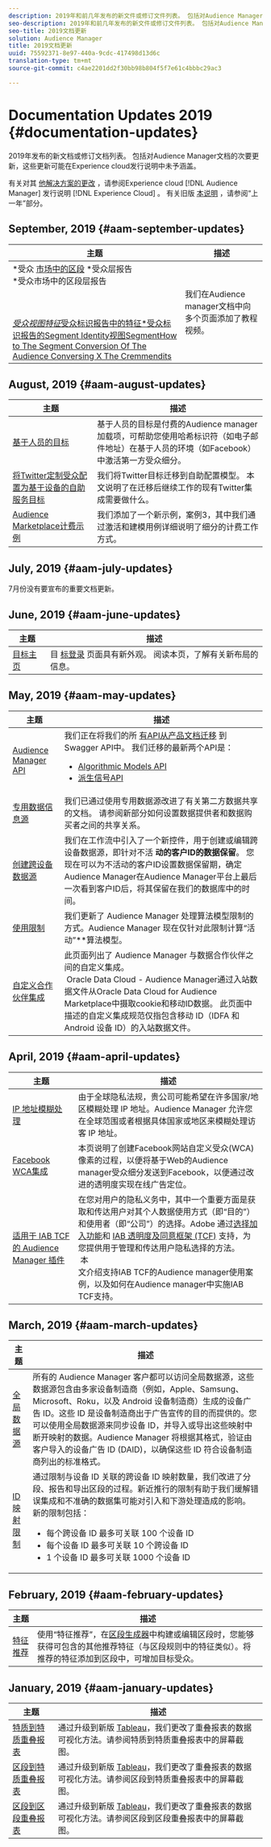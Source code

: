 ```yaml
---
description: 2019年和前几年发布的新文件或修订文件列表。 包括对Audience Manager文档的次要更新，这些更新可能在Experience cloud发行说明中未予涵盖。
seo-description: 2019年和前几年发布的新文件或修订文件列表。 包括对Audience Manager文档的次要更新，这些更新可能在Experience cloud发行说明中未予涵盖。
seo-title: 2019文档更新
solution: Audience Manager
title: 2019文档更新
uuid: 75592371-8e97-440a-9cdc-417498d13d6c
translation-type: tm+mt
source-git-commit: c4ae2201dd2f30bb98b804f5f7e61c4bbbc29ac3

---
```



# Documentation Updates 2019 {#documentation-updates}

2019年发布的新文档或修订文档列表。 包括对Audience Manager文档的次要更新，这些更新可能在Experience cloud发行说明中未予涵盖。

有关对其 [他解决方案的更改](https://marketing.adobe.com/resources/help/en_US/whatsnew/) ，请参阅Experience cloud [!DNL Audience Manager] 发行说明 [!DNL Experience Cloud] 。 有关旧版 [本说明](../docs-updates/docs-2018.md) ，请参阅“上一年”部分。

## September, 2019 {#aam-september-updates}

| 主题 | 描述 |
|--- |----|
| *受众 [市场中的区段](/help/using/features/segments/segment-builder.md) *受众层报告 <br> *受众市场中的区段层报告 [](/help/using/features/audience-marketplace/marketplace-data-buyers/marketplace-buyer-billing.md)<br>[](/help/using/features/traits/trait-details-page.md)<br>[](/help/using/features/segments/segment-summary-view.md)<br>[](/help/using/features/traits/create-onboarded-rule-based-traits.md)<br>[*受众视图特征*受众标识报告中的特征*受众标识报告的Segment Identity视图SegmentHow to The Segment Conversion Of The Audience Conversing X The Cremmendits](/help/using/features/segments/trait-recommendations.md) | 我们在Audience manager文档中向多个页面添加了教程视频。 |

## August, 2019 {#aam-august-updates}

| 主题 | 描述 |
|--- |----|
| [基于人员的目标](../features/destinations/people-based-destinations-overview.md) | 基于人员的目标是付费的Audience manager加载项，可帮助您使用哈希标识符（如电子邮件地址）在基于人员的环境（如Facebook）中激活第一方受众细分。 |
| [将Twitter定制受众配置为基于设备的自助服务目标](../features/destinations/twitter-tailored-audiences.md) | 我们将Twitter目标迁移到自助配置模型。 本文说明了在迁移后继续工作的现有Twitter集成需要做什么。 |
| [Audience Marketplace计费示例](../features/audience-marketplace/marketplace-data-buyers/marketplace-buyer-billing.md#billing-examples) | 我们添加了一个新示例，案例3，其中我们通过激活和建模用例详细说明了细分的计费工作方式。 |

## July, 2019 {#aam-july-updates}

7月份没有要宣布的重要文档更新。

## June, 2019 {#aam-june-updates}

| 主题 | 描述 |
|--- |----|
| [目标主页](/help/using/features/destinations/destinations-home.md) | 目 [标登录](https://bank.demdex.com/portal/destinations/all) 页面具有新外观。 阅读本页，了解有关新布局的信息。 |

## May, 2019 {#aam-may-updates}

| 主题 | 描述 |
|--- |----|
| [Audience Manager API](/help/using/api/rest-api-main/rest-api-main.md) | 我们正在将我们的所 [有API从产品文档迁移](/help/using/api/api-swagger-migration.md) 到Swagger API中。 我们迁移的最新两个API是： <ul><li>[Algorithmic Models API](https://bank.demdex.com/portal/swagger/index.html#/Algorithmic_Models_API)</li><li>[派生信号API](https://bank.demdex.com/portal/swagger/index.html#/Derived_Signals_API)</li></ul> |
| [专用数据信息源](/help/using/features/audience-marketplace/marketplace-private-feeds.md#set-up-sharing-relationship) | 我们已通过使用专用数据源改进了有关第二方数据共享的文档。 请参阅新部分如何设置数据提供者和数据购买者之间的共享关系。 |
| [创建跨设备数据源](/help/using/features/profile-merge-rules/merge-rules-start.md#settings) | 我们在工作流中引入了一个新控件，用于创建或编辑跨设备数据源，即针对不活 **动的客户ID的数据保留**。 您现在可以为不活动的客户ID设置数据保留期，确定Audience Manager在Audience Manager平台上最后一次看到客户ID后，将其保留在我们的数据库中的时间。 |
| [使用限制](/help/using/features/administration/usage-limits.md) | 我们更新了 Audience Manager 处理算法模型限制的方式。Audience Manager 现在仅针对此限制计算“活动”**&#x200B;算法模型。 |
| [自定义合作伙伴集成](/help/using/integration/sending-audience-data/custom-partner-integrations.md) | 此页面列出了 Audience Manager 与数据合作伙伴之间的自定义集成。<br> Oracle Data Cloud - Audience Manager通过入站数据文件从Oracle Data Cloud for Audience Marketplace中摄取cookie和移动ID数据。 此页面中描述的自定义集成规范仅指包含移动 ID（IDFA 和 Android 设备 ID）的入站数据文件。 |

## April, 2019 {#aam-april-updates}

| 主题 | 描述 |
|--- |----|
| [IP 地址模糊处理](/help/using/features/administration/ip-obfuscation.md) | 由于全球隐私法规，贵公司可能希望在许多国家/地区模糊处理 IP 地址。Audience Manager 允许您在全球范围或者根据具体国家或地区来模糊处理访客 IP 地址。 |
| [Facebook WCA集成](/help/using/integration/integrating-third-party/facebook-wca-integration.md) | 本页说明了创建Facebook网站自定义受众(WCA)像素的过程，以便将基于Web的Audience manager受众细分发送到Facebook，以便通过改进的透明度实现在线广告定位。 |
| [适用于 IAB TCF 的 Audience Manager 插件](/help/using/overview/aam-gdpr/aam-iab-plugin.md) | 在您对用户的隐私义务中，其中一个重要方面是获取和传达用户对其个人数据使用方式（即“目的”）和使用者（即“公司”）的选择。Adobe 通过[选择加入功能](https://marketing.adobe.com/resources/help/en_US/mcvid/overview.html)和 [IAB 透明度及同意框架 (TCF)](https://iabtechlab.com/standards/gdpr-transparency-and-consent-framework/) 支持，为您提供用于管理和传达用户隐私选择的方法。<br> 本<br>文介绍支持IAB TCF的Audience manager使用案例，以及如何在Audience manager中实施IAB TCF支持。 |

## March, 2019 {#aam-march-updates}

| 主题 | 描述 |
|--- |----|
| [全局数据源](../features/global-data-sources.md) | 所有的 Audience Manager 客户都可以访问全局数据源，这些数据源包含由多家设备制造商（例如，Apple、Samsung、Microsoft、Roku，以及 Android 设备制造商）生成的设备广告 ID。这些 ID 是设备制造商出于广告宣传的目的而提供的。您可以使用全局数据源来同步设备 ID，并导入或导出这些映射中断开映射的数据。Audience Manager 将根据其格式，验证由客户导入的设备广告 ID (DAID)，以确保这些 ID 符合设备制造商列出的标准格式。 |
| [ID 映射限制](../features/administration/usage-limits.md#id-mapping-limits) | 通过限制与设备 ID 关联的跨设备 ID 映射数量，我们改进了分段、报告和导出区段的过程。新近推行的限制有助于我们缓解错误集成和不准确的数据集可能对引入和下游处理造成的影响。<br/>新的限制包括： <ul><li>每个跨设备 ID 最多可关联 100 个设备 ID</li><li>每个设备 ID 最多可关联 10 个跨设备 ID</li><li>1 个设备 ID 最多可关联 1000 个设备 ID</li></ul> |

## February, 2019 {#aam-february-updates}

| 主题 | 描述 |
|--- |----|
| [特征推荐](../features/segments/trait-recommendations.md) | 使用“特征推荐”，在[区段生成器](../features/segments/segment-builder.md)中构建或编辑区段时，您能够获得可包含的其他推荐特征（与区段规则中的特征类似）。将推荐的特征添加到区段中，可增加目标受众。 |

## January, 2019 {#aam-january-updates}

| 主题 | 描述 |
|--- |----|
| [特质到特质重叠报表](../reporting/dynamic-reports/trait-trait-overlap-report.md) | 通过升级到新版 [Tableau](../reference/system-components/components-data-processing.md#tableau)，我们更改了重叠报表的数据可视化方法。请参阅特质到特质重叠报表中的屏幕截图。 |
| [区段到特质重叠报表](../reporting/dynamic-reports/segment-trait-overlap-report.md) | 通过升级到新版 [Tableau](../reference/system-components/components-data-processing.md#tableau)，我们更改了重叠报表的数据可视化方法。请参阅区段到特质重叠报表中的屏幕截图。 |
| [区段到区段重叠报表](../reporting/dynamic-reports/segment-segment-overlap-report.md) | 通过升级到新版 [Tableau](../reference/system-components/components-data-processing.md#tableau)，我们更改了重叠报表的数据可视化方法。请参阅区段到区段重叠报表中的屏幕截图。 |

